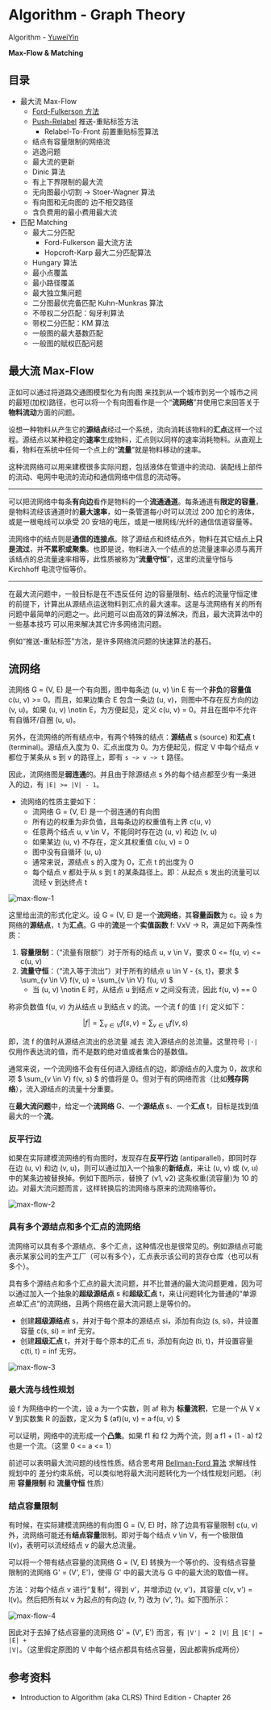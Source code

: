 # Algorithm - Graph Theory

Algorithm - [YuweiYin](https://github.com/YuweiYin)

**Max-Flow & Matching**

## 目录

- 最大流 Max-Flow
	- [Ford-Fulkerson 方法](./ford-fulkerson)
	- [Push-Relabel](./push-relabel) 推送-重贴标签方法
		- Relabel-To-Front 前置重贴标签算法
	- 结点有容量限制的网络流
	- 逃逸问题
	- 最大流的更新
	- Dinic 算法
	- 有上下界限制的最大流
	- 无向图最小切割 -> Stoer-Wagner 算法
	- 有向图和无向图的 边不相交路径
	- 含负费用的最小费用最大流
- 匹配 Matching
	- 最大二分匹配
		- Ford-Fulkerson 最大流方法
		- Hopcroft-Karp 最大二分匹配算法
	- Hungary 算法
	- 最小点覆盖
	- 最小路径覆盖
	- 最大独立集问题
	- 二分图最优完备匹配 Kuhn-Munkras 算法
	- 不带权二分匹配：匈牙利算法
	- 带权二分匹配：KM 算法
	- 一般图的最大基数匹配
	- 一般图的赋权匹配问题

## 最大流 Max-Flow

正如可以通过将道路交通图模型化为有向图 来找到从一个城市到另一个城市之间的最短(加权)路径，也可以将一个有向图看作是一个“**流网络**”并使用它来回答关于**物料流动**方面的问题。

设想一种物料从产生它的**源结点**经过一个系统，流向消耗该物料的**汇点**这样一个过程。源结点以某种稳定的**速率**生成物料，汇点则以同样的速率消耗物料。从直观上看，物料在系统中任何一个点上的“**流量**”就是物料移动的速率。

这种流网络可以用来建模很多实际问题，包括液体在管道中的流动、装配线上部件的流动、电网中电流的流动和通信网络中信息的流动等。

---

可以把流网络中每条**有向边**看作是物料的一个**流通通道**。每条通道有**限定的容量**，是物料流经该通道时的**最大速率**，如一条管道每小时可以流过 200 加仑的液体，或是一根电线可以承受 20 安培的电压，或是一根网线/光纤的通信信道容量等。

流网络中的结点则是**通信的连接点**。除了源结点和终结点外，物料在其它结点上**只是流过**，并**不累积或聚集**。也即是说，物料进入一个结点的总流量速率必须与离开该结点的总流量速率相等，此性质被称为“**流量守恒**”，这里的流量守恒与 Kirchhoff 电流守恒等价。

---

在最大流问题中，一般目标是在不违反任何 边的容量限制、结点的流量守恒定律 的前提下，计算出从源结点运送物料到汇点的最大速率。这是与流网络有关的所有问题中最简单的问题之一。此问题可以由高效的算法解决，而且，最大流算法中的一些基本技巧 可以用来解决其它许多网络流问题。

例如“推送-重贴标签”方法，是许多网络流问题的快速算法的基石。

## 流网络

流网络 G = (V, E) 是一个有向图，图中每条边 (u, v) \in E 有一个**非负**的**容量值** c(u, v) >= 0。而且，如果边集合 E 包含一条边 (u, v)，则图中不存在反方向的边 (v, u)。如果 (u, v) \notin E，为方便起见，定义 c(u, v) = 0。并且在图中不允许有自循环/自圈 (u, u)。

另外，在流网络的所有结点中，有两个特殊的结点：**源结点** s (source) 和**汇点** t (terminal)。源结点入度为 0、汇点出度为 0。为方便起见，假定 V 中每个结点 v 都位于某条从 s 到 v 的路径上，即有 `s ~> v ~> t` 路径。

因此，流网络图是**弱连通**的。并且由于除源结点 s 外的每个结点都至少有一条进入的边，有 `|E| >= |V| - 1`。

- 流网络的性质主要如下：
	- 流网络 G = (V, E) 是一个弱连通的有向图
	- 所有边的权重为非负值，且每条边的权重值有上界 c(u, v)
	- 任意两个结点 u, v \in V，不能同时存在边 (u, v) 和边 (v, u)
	- 如果某边 (u, v) 不存在，定义其权重值 c(u, v) = 0
	- 图中没有自循环 (u, u)
	- 通常来说，源结点 s 的入度为 0，汇点 t 的出度为 0
	- 每个结点 v 都处于从 s 到 t 的某条路径上。即：从起点 s 发出的流量可以流经 v 到达终点 t

![max-flow-1](/img/info-technology/algorithm/graph-theory/max-flow-matching/max-flow-1.png)

这里给出流的形式化定义。设 G = (V, E) 是一个**流网络**，其**容量函数**为 c。设 s 为网络的**源结点**，t 为**汇点**。G 中的**流**是一个**实值函数** f: VxV -> R，满足如下两条性质：

1. **容量限制**：（“流量有限额”）对于所有的结点 u, v \in V，要求 0 <= f(u, v) <= c(u, v)
2. **流量守恒**：（“流入等于流出”）对于所有的结点 u \in V - {s, t}，要求 $ \sum_{v \in V} f(v, u) = \sum_{v \in V} f(u, v) $
	- 当 (u, v) \notin E 时，从结点 u 到结点 v 之间没有流，因此 f(u, v) == 0

称非负数值 f(u, v) 为从结点 u 到结点 v 的流。一个流 f 的值 `|f|` 定义如下：

$$ |f| = \sum_{v \in V} f(s, v) = \sum_{v \in V} f(v, s) $$

即，流 f 的值时从源结点流出的总流量 减去 流入源结点的总流量。这里符号 `|·|` 仅用作表达流的值，而不是数的绝对值或者集合的基数值。

通常来说，一个流网络不会有任何进入源结点的边，即源结点的入度为 0，故求和项 $ \sum_{v \in V} f(v, s) $ 的值将是 0。但对于有的网络而言（比如**残存网络**），流入源结点的流量十分重要。

在**最大流问题**中，给定一个**流网络** G、一个**源结点** s、一个**汇点** t，目标是找到值最大的一个**流**。

### 反平行边

如果在实际建模流网络的有向图时，发现存在**反平行边** (antiparallel)，即同时存在边 (u, v) 和边 (v, u)，则可以通过加入一个抽象的**新结点**，来让 (u, v) 或 (v, u) 中的某条边被替换掉。例如下图所示，替换了 (v1, v2) 这条权重(流容量)为 10 的边。对最大流问题而言，这样转换后的流网络与原来的流网络等价。

![max-flow-2](/img/info-technology/algorithm/graph-theory/max-flow-matching/max-flow-2.png)

### 具有多个源结点和多个汇点的流网络

流网络可以具有多个源结点、多个汇点，这种情况也是很常见的。例如源结点可能表示某家公司的生产工厂（可以有多个），汇点表示该公司的货存仓库（也可以有多个）。

具有多个源结点和多个汇点的最大流问题，并不比普通的最大流问题更难，因为可以通过加入一个抽象的**超级源结点** s 和**超级汇点** t，来让问题转化为普通的“单源点单汇点”的流网络，且两个网络在最大流问题上是等价的。

- 创建**超级源结点** s，并对于每个原本的源结点 si，添加有向边 (s, si)，并设置容量 c(s, si) = inf 无穷。
- 创建**超级汇点** t，并对于每个原本的汇点 ti，添加有向边 (ti, t)，并设置容量 c(ti, t) = inf 无穷。

![max-flow-3](/img/info-technology/algorithm/graph-theory/max-flow-matching/max-flow-3.png)

### 最大流与线性规划

设 f 为网络中的一个流，设 a 为一个实数，则 af 称为 **标量流积**，它是一个从 V x V 到实数集 R 的函数，定义为 $ (af)(u, v) = a·f(u, v) $

可以证明，网络中的流形成一个**凸集**。如果 f1 和 f2 为两个流，则 a f1 + (1 - a) f2 也是一个流。（这里 0 <= a <= 1）

前述可以表明最大流问题的线性性质。结合思考用 [Bellman-Ford 算法](../shortest-path/bellman-ford) 求解线性规划中的 差分约束系统，可以类似地将最大流问题转化为一个线性规划问题。（利用 **容量限制** 和 **流量守恒** 性质）

### 结点容量限制

有时候，在实际建模流网络的有向图 G = (V, E) 时，除了边具有容量限制 c(u, v) 外，流网络可能还有**结点容量**限制。即对于每个结点 v \in V，有一个极限值 l(v)，表明可以流经结点 v 的最大总流量。

可以将一个带有结点容量的流网络 G = (V, E) 转换为一个等价的、没有结点容量限制的流网络 G' = (V', E')，使得 G' 中的最大流与 G 中的最大流的取值一样。

方法：对每个结点 v 进行“复制”，得到 v'，并增添边 (v, v')，其容量 c(v, v') = l(v)。然后把所有以 v 为起点的有向边 (v, ?) 改为 (v', ?)。如下图所示：

![max-flow-4](/img/info-technology/algorithm/graph-theory/max-flow-matching/max-flow-4.png)

因此对于去掉了结点容量的流网络 G' = (V', E') 而言，有 `|V'| = 2 |V|` 且 `|E'| = |E| + |V|`。（这里假定原图的 V 中每个结点都具有结点容量，因此都需拆成两份）

## 参考资料

- Introduction to Algorithm (aka CLRS) Third Edition - Chapter 26
